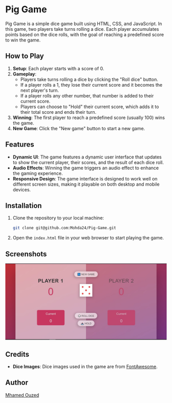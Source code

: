 # Pig Game

Pig Game is a simple dice game built using HTML, CSS, and JavaScript. In this game, two players take turns rolling a dice. Each player accumulates points based on the dice rolls, with the goal of reaching a predefined score to win the game.

## How to Play

1. **Setup**: Each player starts with a score of 0.
2. **Gameplay**: 
    - Players take turns rolling a dice by clicking the "Roll dice" button.
    - If a player rolls a 1, they lose their current score and it becomes the next player's turn.
    - If a player rolls any other number, that number is added to their current score.
    - Players can choose to "Hold" their current score, which adds it to their total score and ends their turn.
3. **Winning**: The first player to reach a predefined score (usually 100) wins the game.
4. **New Game**: Click the "New game" button to start a new game.

## Features

- **Dynamic UI**: The game features a dynamic user interface that updates to show the current player, their scores, and the result of each dice roll.
- **Audio Effects**: Winning the game triggers an audio effect to enhance the gaming experience.
- **Responsive Design**: The game interface is designed to work well on different screen sizes, making it playable on both desktop and mobile devices.

## Installation

1. Clone the repository to your local machine:

    ```bash
    git clone git@github.com:Mohda24/Pig-Game.git
    ```

2. Open the `index.html` file in your web browser to start playing the game.

## Screenshots

![Game Screenshot](screenshot.png)


## Credits

- **Dice Images**: Dice images used in the game are from [FontAwesome](https://fontawesome.com/icons/dice).

## Author

[Mhamed Ouzed](https://github.com/Mohda24)
